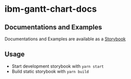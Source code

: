 # ibm-gantt-chart-docs

## Documentations and Examples

Documentations and Examples are available as a [Storybook](https://ibm.github.io/gantt-chart/packages/ibm-gantt-chart-docs/storybook)

## Usage

- Start development storybook with `yarn start`
- Build static storybook with `yarn build`
